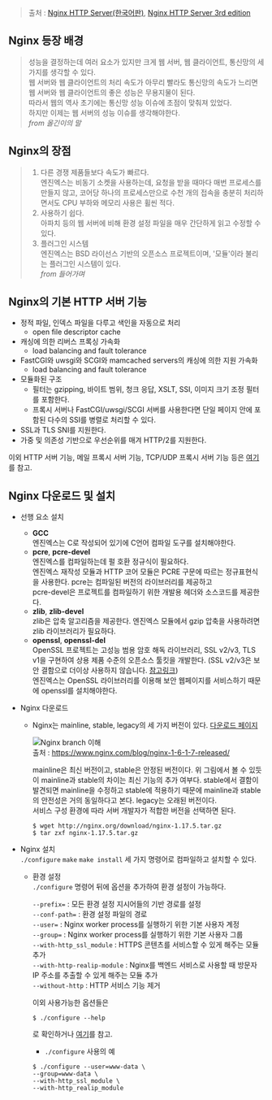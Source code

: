> 출처 : [Nginx HTTP Server(한국어판)](https://book.naver.com/bookdb/book_detail.nhn?bid=6740233), [Nginx HTTP Server 3rd edition](https://github.com/swn73/books/blob/master/Packt.Nginx.HTTP.Server.3rd.Edition.pdf)

## Nginx 등장 배경
>성능을 결정하는데 여러 요소가 있지만 크게 웹 서버, 웹 클라이언트, 통신망의 세 가지를 생각할 수 있다.  
웹 서버와 웹 클라이언트의 처리 속도가 아무리 빨라도 통신망의 속도가 느리면 웹 서버와 웹 클라이언트의 좋은 성능은 무용지물이 된다.  
따라서 웹의 역사 초기에는 통신망 성능 이슈에 초점이 맞춰져 있었다.  
하지만 이제는 웹 서버의 성능 이슈를 생각해야한다.  
_from 올긴이의 말_  

## Nginx의 장점
>1. 다른 경쟁 제품들보다 속도가 빠르다.  
엔진엑스는 비동기 소켓을 사용하는데, 요청을 받을 때마다 매번 프로세스를 만들지 않고, 코어당 하나의 프로세스만으로 수천 개의 접속을 충분히 처리하면서도 CPU 부하와 메모리 사용은 휠씬 적다.  
>2. 사용하기 쉽다.  
아파치 등의 웹 서버에 비해 환경 설정 파일을 매우 간단하게 읽고 수정할 수 있다.  
>3. 플러그인 시스템  
엔진엑스는 BSD 라이선스 기반의 오픈소스 프로젝트이며, '모듈'이라 불리는 플러그인 시스템이 있다.  
_from 들어가며_

## Nginx의 기본 HTTP 서버 기능
- 정적 파일, 인덱스 파일을 다루고 색인을 자동으로 처리
  - open file descriptor cache  
- 캐싱에 의한 리버스 프록싱 가속화
  - load balancing and fault tolerance  
- FastCGI와 uwsgi와 SCGI와 mamcached servers의 캐싱에 의한 지원 가속화  
  - load balancing and fault tolerance  
- 모듈화된 구조  
  - 필터는 gzipping, 바이트 범위, 청크 응답, XSLT, SSI, 이미지 크기 조정 필터를 포함한다.
  - 프록시 서버나 FastCGI/uwsgi/SCGI 서버를 사용한다면 단일 페이지 안에 포함된 다수의 SSI를 병렬로 처리할 수 있다.  
- SSL과 TLS SNI를 지원한다.
- 가중 및 의존성 기반으로 우선순위를 매겨 HTTP/2를 지원한다.  

이외 HTTP 서버 기능, 메일 프록시 서버 기능, TCP/UDP 프록시 서버 기능 등은 [여기](http://nginx.org/en/)를 참고.

## Nginx 다운로드 및 설치
- 선행 요소 설치  
  - __GCC__  
  엔진엑스는 C로 작성되어 있기에 C언어 컴파일 도구를 설치해야한다.
  - __pcre__, __pcre-devel__  
  엔진엑스를 컴파일하는데 펄 호환 정규식이 필요하다.  
  엔진엑스 재작성 모듈과 HTTP 코어 모듈은 PCRE 구문에 따르는 정규표현식을 사용한다.
  pcre는 컴파일된 버전의 라이브러리를 제공하고  
  pcre-devel은 프로젝트를 컴파일하기 위한 개발용 헤더와 소스코드를 제공한다.
  - __zlib__, __zlib-devel__  
  zlib은 압축 알고리즘을 제공한다. 엔진엑스 모듈에서 gzip 압축을 사용하려면 zlib 라이브러리가 필요하다.
  - __openssl__, __openssl-del__   
  OpenSSL 프로젝트는 고성능 범용 암호 해독 라이브러리, SSL v2/v3, TLS v1을 구현하여 상용 제품 수준의 오픈소스 툴킷을 개발한다. (SSL v2/v3은 보안 결함으로 더이상 사용하지 않습니다. [참고링크](https://wiki.openssl.org/index.php/SSL_and_TLS_Protocols))  
  엔진엑스는 OpenSSL 라이브러리를 이용해 보안 웹페이지를 서비스하기 때문에 openssl를 설치해야한다.  


- Nginx 다운로드
  - Nginx는 mainline, stable, legacy의 세 가지 버전이 있다. [다운로드 페이지](http://nginx.org/en/download.html)  

    ![Nginx branch 이해](https://www.nginx.com/wp-content/uploads/2014/04/branch-1024x395.png)  
  출처 : <https://www.nginx.com/blog/nginx-1-6-1-7-released/>  

    mainline은 최신 버전이고, stable은 안정된 버전이다. 위 그림에서 볼 수 있듯이 mainline과 stable의 차이는 최신 기능의 추가 여부다. stable에서 결함이 발견되면 mainline을 수정하고 stable에 적용하기 때문에 mainline과 stable의 안전성은 거의 동일하다고 본다. legacy는 오래된 버전이다.  
    서비스 구성 환경에 따라 서버 개발자가 적합한 버전을 선택하면 된다.  

    ```
    $ wget http://nginx.org/download/nginx-1.17.5.tar.gz  
    $ tar zxf nginx-1.17.5.tar.gz
    ```  
- Nginx 설치  
  `./configure` `make` `make install` 세 가지 명령어로 컴파일하고 설치할 수 있다.  

  - 환경 설정  
  `./configure` 명령어 뒤에 옵션을 추가하여 환경 설정이 가능하다.

    `--prefix=` : 모든 환경 설정 지시어들의 기반 경로를 설정  
    `--conf-path=` : 환경 설정 파일의 경로  
    `--user=` : Nginx worker process를 실행하기 위한 기본 사용자 계정  
    `--group=` : Nginx worker process를 실행하기 위한 기본 사용자 그룹  
    `--with-http_ssl_module` : HTTPS 콘텐츠를 서비스할 수 있게 해주는 모듈 추가  
    `--with-http-realip-module` : Nginx를 백엔드 서비스로 사용할 때 방문자 IP 주소를 추출할 수 있게 해주는 모듈 추가  
    `--without-http` : HTTP 서비스 기능 제거

    이외 사용가능한 옵션들은  
    ```
    $ ./configure --help
    ```
    로 확인하거나 [여기](http://nginx.org/en/docs/configure.html)를 참고.

    - `./configure` 사용의 예  
    ```
    $ ./configure --user=www-data \
    --group=www-data \
    --with-http_ssl_module \
    --with-http_realip_module
    ```
